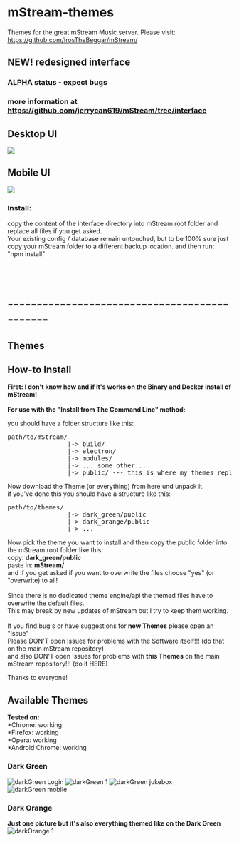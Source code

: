 # mStream-themes
Themes for the great mStream Music server.
Please visit: https://github.com/IrosTheBeggar/mStream/

## NEW! redesigned interface 
### ALPHA status - expect bugs
### more information at https://github.com/jerrycan619/mStream/tree/interface

## Desktop UI
![](/images/desktop.gif)

## Mobile UI
![](/images/mobile.gif)

### Install:
copy the content of the interface directory into mStream root folder and replace all files if you get asked.<br/>
Your existing config / database remain untouched, but to be 100% sure just copy your mStream folder to a different backup location.
and then run: "npm install"

<br/><br/>
# ---------------------------------------------
## Themes
## How-to Install
**First: I don't know how and if it's works on the Binary and Docker install of mStream!**
<br/><br/>
**For use with the "Install from The Command Line" method:**

you should have a folder structure like this:
<pre>
path/to/mStream/
                |-> build/
                |-> electron/
                |-> modules/
                |-> ... some other...
                |-> public/ --- this is where my themes replaces some files
</pre>

Now download the Theme (or everything) from here und unpack it.<br/>
if you've done this you should have a structure like this:

<pre>
path/to/themes/
                |-> dark_green/public
                |-> dark_orange/public
                |-> ...
</pre>

Now pick the theme you want to install and then copy the public folder into the mStream root folder like this:<br/>
copy: **dark_green/public**<br/>
paste in: **mStream/**<br/>
and if you get asked if you want to overwrite the files choose "yes" (or "overwrite) to all!<br/>
<br/>
Since there is no dedicated theme engine/api the themed files have to overwrite the default files.</br>
This may break by new updates of mStream but I try to keep them working.<br/>
<br/>
If you find bug's or have suggestions for **new Themes** please open an "Issue"<br/>
Please DON'T open Issues for problems with the Software itself!!! (do that on the main mStream repository)<br/>
and also DON'T open Issues for problems with **this Themes** on the main mStream repository!!! (do it HERE)<br/>

Thanks to everyone!


## Available Themes
**Tested on:**<br/>
*Chrome: working<br/>
*Firefox: working<br/>
*Opera: working<br/>
*Android Chrome: working

### Dark Green
![darkGreen Login](/images/mstream_green_3.png)
![darkGreen 1](/images/mstream_green_1.png)
![darkGreen jukebox](/images/mstream_green_2.png)
![darkGreen mobile](/images/mstream_green_4.png)

### Dark Orange
**Just one picture but it's also everything themed like on the Dark Green**
![darkOrange 1](/images/mstream_orange_1.png)

